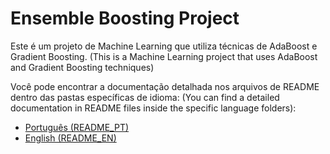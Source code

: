 # Ensemble Boosting Project

Este é um projeto de Machine Learning que utiliza técnicas de AdaBoost e Gradient Boosting.
(This is a Machine Learning project that uses AdaBoost and Gradient Boosting techniques)

Você pode encontrar a documentação detalhada nos arquivos de README dentro das pastas específicas de idioma:
(You can find a detailed documentation in README files inside the specific language folders):

- [Português (README_PT)](./PT/README.md)
- [English (README_EN)](./EN/README.md)
